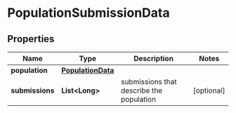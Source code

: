 
# PopulationSubmissionData

## Properties
Name | Type | Description | Notes
------------ | ------------- | ------------- | -------------
**population** | [**PopulationData**](PopulationData.md) |  | 
**submissions** | **List&lt;Long&gt;** | submissions that describe the population |  [optional]




